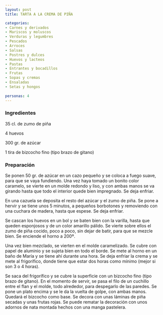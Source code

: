 ```yaml
---
layout: post
title: TARTA A LA CREMA DE PIÑA

categories:
- Carnes y derivados
- Mariscos y moluscos
- Verduras y legumbres
- Pescados
- Arroces
- Salsas
- Postres y dulces
- Huevos y lacteos
- Pastas
- Entrantes y bocadillos
- Frutas
- Sopas y cremas
- Ensaladas
- Setas y hongos
 
personas: 4 
---
```

<h3>Ingredientes</h3>
35 cl. de zumo de piña

4 huevos

300 gr. de azúcar

1 tira de bizcocho fino (tipo brazo de gitano)

<h3>Preparación</h3>
Se ponen 50 gr. de azúcar en un cazo pequeño y se coloca a fuego suave, para que se vaya fundiendo. Una vez haya tomado un bonito color caramelo, se vierte en un molde redondo y liso, y con ambas manos se va girando hasta que todo el interior quede bien impregnado. Se deja enfriar.

En una cazuela se deposita el resto del azúcar y el zumo de piña. Se pone a hervir y se tiene unos 5 minutos, a pequeños borbotones y removiendo con una cuchara de madera, hasta que espese. Se deja enfriar.

Se cascan los huevos en un bol y se baten bien con la varilla, hasta que queden esponjosos y de un color amarillo pálido. Se vierte sobre ellos el zumo de piña cocido, poco a poco, sin dejar de batir, para que se mezcle bien. Se enciende el horno a 200&ordm;.

Una vez bien mezclado, se vierten en el molde caramelizado. Se cubre con papel de aluminio y se sujeta bien en todo el borde. Se mete al horno en un baño de María y se tiene ahí durante una hora. Se deja enfriar la crema y se mete al frigorífico, donde tiene que estar dos horas como mínimo (mejor si son 3 o 4 horas).

Se saca del frigorífico y se cubre la superficie con un bizcocho fino (tipo brazo de gitano). En el momento de servir, se pasa el filo de un cuchillo entre el flan y el molde, todo alrededor, para despegarlo de las paredes. Se pone un plato encima y se le da la vuelta de golpe, con ambas manos. Quedará el bizcocho como base. Se decora con unas láminas de piña secadas y unas frutas rojas. Se puede rematar la decoración con unos adornos de nata montada hechos con una manga pastelera.


